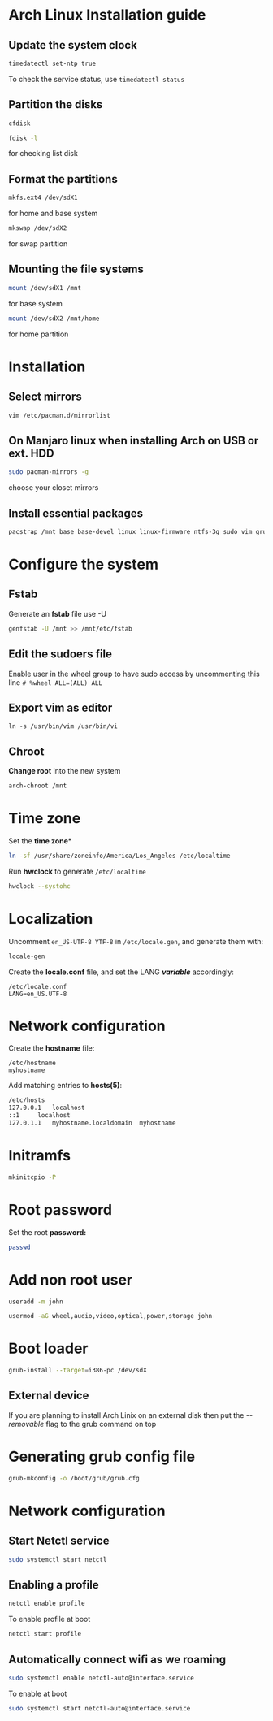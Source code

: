 # Arch Linux Installation guide
## Update the system clock
```bash
timedatectl set-ntp true
```
To check the service status, use 
```timedatectl status```
## Partition the disks
```bash
cfdisk
```
```bash
fdisk -l
``` 
for checking list disk
## Format the partitions
``` bash
mkfs.ext4 /dev/sdX1
```
for home and base system
```bash
mkswap /dev/sdX2 
```
for swap partition

## Mounting the file systems
```bash
mount /dev/sdX1 /mnt 
```
for base system
```bash
mount /dev/sdX2 /mnt/home
```
for home partition
# Installation
## Select mirrors
```bash
vim /etc/pacman.d/mirrorlist
```
## On Manjaro linux when installing Arch on USB or ext. HDD
```bash
sudo pacman-mirrors -g
```
choose your closet mirrors
## Install essential packages
```bash
pacstrap /mnt base base-devel linux linux-firmware ntfs-3g sudo vim grub os-prober netctl dialog wpa_supplicant dhcpcd ppp
```
# Configure the system
## Fstab 
Generate an **fstab** file use -U 
```bash
genfstab -U /mnt >> /mnt/etc/fstab
```
## Edit the sudoers file
Enable user in the wheel group to have sudo access by uncommenting this line ```# %wheel ALL=(ALL) ALL```
## Export vim as editor
```
ln -s /usr/bin/vim /usr/bin/vi
```

## Chroot
**Change root** into the new system
```bash
arch-chroot /mnt
```
# Time zone 
Set the **time zone***
```bash
ln -sf /usr/share/zoneinfo/America/Los_Angeles /etc/localtime
```
Run **hwclock** to generate ```/etc/localtime```
``` bash
hwclock --systohc
```
# Localization
Uncomment ```en_US-UTF-8 YTF-8``` in ```/etc/locale.gen```, and generate them with:
```bash
locale-gen
```
Create the **locale.conf** file, and set the LANG ***variable*** accordingly:
```
/etc/locale.conf
LANG=en_US.UTF-8
```
# Network configuration
Create the **hostname** file:
```
/etc/hostname
myhostname
```
Add matching entries to **hosts(5)**:
```bash
/etc/hosts
127.0.0.1	localhost
::1		localhost
127.0.1.1	myhostname.localdomain	myhostname
```

# Initramfs
```bash
mkinitcpio -P
```
# Root password
Set the root **password:**
```bash
passwd
```
# Add non root user
```bash
useradd -m john
```
```bash
usermod -aG wheel,audio,video,optical,power,storage john
```
# Boot loader
```bash
grub-install --target=i386-pc /dev/sdX
```
## External device
If you are planning to install Arch Linix on an external disk then put the *--removable* flag to the grub command on top
# Generating grub config file
```bash
grub-mkconfig -o /boot/grub/grub.cfg
```
# Network configuration
## Start Netctl service
```bash
sudo systemctl start netctl
```
## Enabling a profile
```bash
netctl enable profile
```
To enable profile at boot 
```bash
netctl start profile
```
## Automatically connect wifi as we roaming
```bash
sudo systemctl enable netctl-auto@interface.service
```
To enable at boot
```bash
sudo systemctl start netctl-auto@interface.service
```







